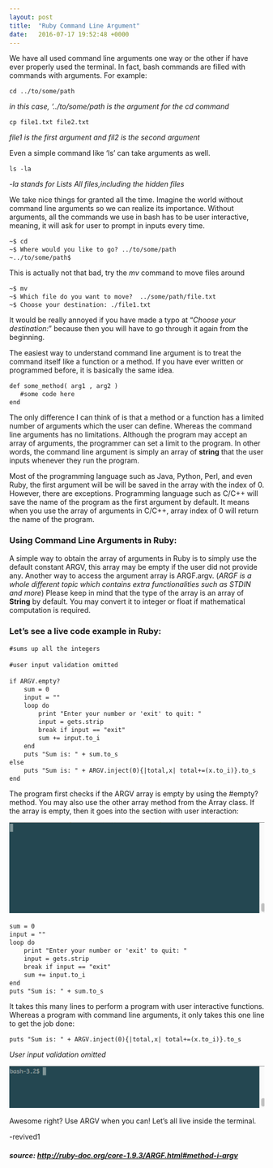 ```yaml
---
layout: post
title:  "Ruby Command Line Argument"
date:   2016-07-17 19:52:48 +0000
---
```



 We have all used command line arguments one way or the other if have ever properly used the terminal.  In fact, bash commands are filled with commands with arguments.  For example:

	cd ../to/some/path
 
*in this case, ‘../to/some/path is the argument for the cd command*

	cp file1.txt file2.txt
 
*file1 is the first argument and fil2 is the second argument*


Even a simple command like ‘ls’ can take arguments as well.

	ls -la

*-la stands for Lists All files,including the hidden files*

We take nice things for granted all the time.  Imagine the world without command line arguments so we can realize its importance.  Without arguments, all the commands we use in bash has to be user interactive, meaning, it will ask for user to prompt in inputs every time.  

	~$ cd
	~$ Where would you like to go? ../to/some/path
	~../to/some/path$
	
This is actually not that bad, try the *mv* command to move files around

	~$ mv
	~$ Which file do you want to move?  ../some/path/file.txt
	~$ Choose your destination: ./file1.txt

It would be really annoyed if you have made a typo at “*Choose your destination:*” because then you will have to go through it again from the beginning.  

The easiest way to understand command line argument is to treat the command itself like a function or a method.  If you have ever written or programmed before, it is basically the same idea. 

	def some_method( arg1 , arg2 )
	   #some code here
	end


The only difference I can think of is that a method or a function has a limited number of arguments which the user can define.  Whereas the command line arguments has no limitations.  Although the program may accept an array of arguments, the programmer can set a limit to the program.  In other words, the command line argument is simply an array of **string** that the user inputs whenever they run the program.

Most of the programming language such as Java, Python, Perl, and even Ruby, the first argument will be will be saved in the array with the index of 0.  However, there are exceptions. Programming language such as C/C++ will save the name of the program as the first argument by default.  It means when you use the array of arguments in C/C++, array index of 0 will return the name of the program.  

### Using Command Line Arguments in Ruby:

A simple way to obtain the array of arguments in Ruby is to simply use the default constant ARGV, this array may be empty if the user did not provide any.  Another way to access the argument array is ARGF.argv.  (*ARGF is a whole different topic which contains extra functionalities such as STDIN and more*) Please keep in mind that the type of the array is an array of **String** by default.  You may convert it to integer or float if mathematical computation is required.  

### Let’s see a live code example in Ruby:

	#sums up all the integers

	#user input validation omitted
 
	if ARGV.empty?
		sum = 0
		input = ""
		loop do
			print "Enter your number or 'exit' to quit: "
			input = gets.strip
			break if input == "exit"
			sum += input.to_i
		end
		puts "Sum is: " + sum.to_s
	else
		puts "Sum is: " + ARGV.inject(0){|total,x| total+=(x.to_i)}.to_s
	end


The program first checks if the ARGV array is empty by using the #empty? method.  You may also use the other array method from the Array class.  If the array is empty, then it goes into the section with user interaction:

![user interactive](https://raw.githubusercontent.com/irevived1/img-dump/master/tty-1.gif)

	sum = 0
	input = ""
	loop do
		print "Enter your number or 'exit' to quit: "
		input = gets.strip
		break if input == "exit"
		sum += input.to_i
	end
	puts "Sum is: " + sum.to_s

It takes this many lines to perform a program with user interactive functions.
Whereas a program with command line arguments, it only takes this one line to get the job done:

	puts "Sum is: " + ARGV.inject(0){|total,x| total+=(x.to_i)}.to_s
 *User input validation omitted*

![commandline](https://raw.githubusercontent.com/irevived1/img-dump/master/tty-2.gif)

Awesome right?  Use ARGV when you can!  Let’s all live inside the terminal.

-revived1


##### source: http://ruby-doc.org/core-1.9.3/ARGF.html#method-i-argv

